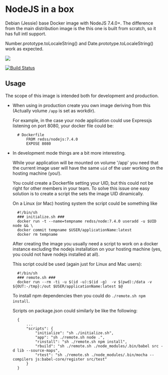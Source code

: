 # NodeJS in a box

Debian (Jessie) base Docker image with NodeJS 7.4.0+.
The difference from the main distribution image is the this one is built from scratch,
so it has full intl support.

Number.prototype.toLocaleString() and Date.prototype.toLocaleString() work as expected.

[![](https://badge.imagelayers.io/redss/node:latest.svg)](https://imagelayers.io/?images=redss/node:latest)

[![Build Status](https://travis-ci.org/redss/node.svg)](https://travis-ci.org/redss/node)

## Usage

The scope of this image is intended both for development and production.

- When using in production create you own image deriving from this (Actually volume `/app` is set as workdir).

    For example, in the case your node application could use Expressjs listening on port 8080, your docker file could be:

        # Dockerfile
            FROM redss/nodejs:7.4.0
            EXPOSE 8080

- In development mode things are a bit more interesting.

    While your application will be mounted on volume '/app' you need that the current
    image user will have the same `uid` of the user working on the hosting machine (you!).

    You could create a Dockerfile setting your UID, but this could not be right
    for other members in your team.
    To solve this issue one easy solution is to create a script the sets the image
    UID dinamically.

    On a Linux (or Mac) hosting system the script could be something like

        #!/bin/sh
        ### initialize.sh ###
        docker run -t --name=tempname redss/node:7.4.0 useradd -u $UID node && \
        docker commit tempname $USER/applicationName:latest
        docker rm tempname

    After creating the image you usually need a script to work on a docker instance
    excluding the nodejs installation on your hosting machine (yes, you could not have
    nodejs installed at all).

    This script could be used (again just for Linux and Mac users):

        #!/bin/sh
        ### remote.sh ###
        docker run --rm -ti -u $(id -u):$(id -g)  -v $(pwd):/data -v ${OUT:-/tmp}:/out $USER/applicationName:latest $@

    To install npm dependencies then you could do `./remote.sh npm install`.

    Scripts on package.json could similarly be like the following:

        {
            ...
            "scripts": {
                "initialize": "sh ./initialize.sh",
                "app": "sh ./remote.sh node .",
                "rinstall": "sh ./remote.sh npm install",
                "rbuild": "sh ./remote.sh ./node_modules/.bin/babel src -d lib --source-maps",
                "rtest": "sh ./remote.sh ./node_modules/.bin/mocha --compilers js:babel-core/register src/test"
            }
        }
